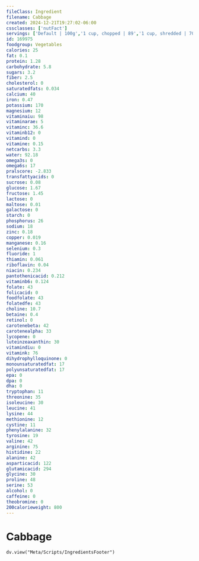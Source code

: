 ```yaml
---
fileClass: Ingredient
filename: Cabbage
created: 2024-12-21T19:27:02-06:00
cssclasses: ['nutFact']
servings: ['Default | 100g','1 cup, chopped | 89','1 cup, shredded | 70','1 head, large (about 7 inch dia) | 1248','1 leaf, large | 33','1 head, medium (about 5-3/4 inch dia) | 908','1 leaf, medium | 23','1 head, small (about 4-1/2 inch dia) | 714','1 leaf | 15']
id: 169975
foodgroup: Vegetables
calories: 25
fat: 0.1
protein: 1.28
carbohydrate: 5.8
sugars: 3.2
fiber: 2.5
cholesterol: 0
saturatedfats: 0.034
calcium: 40
iron: 0.47
potassium: 170
magnesium: 12
vitaminaiu: 98
vitaminarae: 5
vitaminc: 36.6
vitaminb12: 0
vitamind: 0
vitamine: 0.15
netcarbs: 3.3
water: 92.18
omega3s: 0
omega6s: 17
pralscore: -2.833
transfattyacids: 0
sucrose: 0.08
glucose: 1.67
fructose: 1.45
lactose: 0
maltose: 0.01
galactose: 0
starch: 0
phosphorus: 26
sodium: 18
zinc: 0.18
copper: 0.019
manganese: 0.16
selenium: 0.3
fluoride: 1
thiamin: 0.061
riboflavin: 0.04
niacin: 0.234
pantothenicacid: 0.212
vitaminb6: 0.124
folate: 43
folicacid: 0
foodfolate: 43
folatedfe: 43
choline: 10.7
betaine: 0.4
retinol: 0
carotenebeta: 42
carotenealpha: 33
lycopene: 0
luteinzeaxanthin: 30
vitamindiu: 0
vitamink: 76
dihydrophylloquinone: 0
monounsaturatedfat: 17
polyunsaturatedfat: 17
epa: 0
dpa: 0
dha: 0
tryptophan: 11
threonine: 35
isoleucine: 30
leucine: 41
lysine: 44
methionine: 12
cystine: 11
phenylalanine: 32
tyrosine: 19
valine: 42
arginine: 75
histidine: 22
alanine: 42
asparticacid: 122
glutamicacid: 294
glycine: 30
proline: 48
serine: 53
alcohol: 0
caffeine: 0
theobromine: 0
200calorieweight: 800
---
```


# Cabbage

```dataviewjs
dv.view("Meta/Scripts/IngredientsFooter")
```